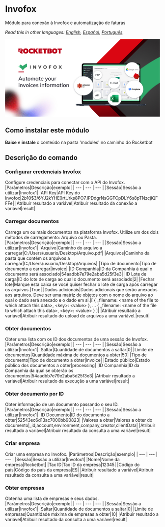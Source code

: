 # Invofox
  
Módulo para conexão à Invofox e automatização de faturas 

*Read this in other languages: [English](Manual_Invofox.md), [Español](Manual_Invofox.es.md), [Português](Manual_Invofox.pr.md).*
  
![banner](imgs/Banner_Invofox.jpg)
## Como instalar este módulo
  
__Baixe__ e __instale__ o conteúdo na pasta 'modules' no caminho do Rocketbot  



## Descrição do comando

### Configurar credenciais Invofox
  
Configure credenciais para conectar com o API do Invofox.
|Parâmetros|Descrição|exemplo|
| --- | --- | --- |
|Sessão|Sessão a utilizar|Invofox1|
|API Key|API Key do Invofox|$2b$10$3/6YJ2kYHE0rtUrks8PO7.IPDdgrNsGGTCpDLY6s8pTNzcjiQFFFe|
|Atribuir resultado a variável|Atribuir resultado da conexão a variável|result|

### Carregar documentos
  
Carrega um ou mais documentos na plataforma Invofox. Utilize um dos dois métodos de carregamento: Arquivo ou Pasta.
|Parâmetros|Descrição|exemplo|
| --- | --- | --- |
|Sessão|Sessão a utilizar|Invofox1|
|Arquivo|Caminho do arquivo a carregar|C:/Users/usuario/Desktop/Arquivo.pdf|
|Arquivos|Caminho da pasta que contém os arquivos a carregar|C:/Users/usuario/Desktop/Arquivos|
|Tipo de documento|Tipo de documento a carregar|invoice|
|ID Companhia|ID da Companhia à qual o documento será associado|54aadbb7e79e2aba5d25f3e3|
|ID Lote de carga|ID do lote de carga ao qual o documento será associado|2|
|Fechar lote|Marque esta caixa se você quiser fechar o lote de carga após carregar os arquivos.|True|
|Dados adicionais|Dados adicionais que serão anexados aos arquivos. Deve ser uma matriz de objetos com o nome do arquivo ao qual o dado será anexado e o dado em si.|[ { _filename: \<name of the file to which attach this data>, \<key>: \<value> }, ... { _filename: \<name of the file to which attach this data>, \<key>: \<value> } ]|
|Atribuir resultado a variável|Atribuir resultado do upload de arquivos a uma variável.|result|

### Obter documentos
  
Obter uma lista com os ID dos documentos de uma sessão de Invofox.
|Parâmetros|Descrição|exemplo|
| --- | --- | --- |
|Sessão|Sessão a utilizar|Invofox1|
|Saltar|Quantidade de documentos a saltar|0|
|Limite de documentos|Quantidade máxima de documentos a obter|50|
|Tipo de documento|Tipo de documento a obter|invoice|
|Estado público|Estado público dos documentos a obter|processing|
|ID Companhia|ID da Companhia da qual se obterão os documentos|54aadbb7e79e2aba5d25f3e3|
|Atribuir resultado a variável|Atribuir resultado da execução a uma variável|result|

### Obter documento por ID
  
Obter informação de um documento passando o seu ID.
|Parâmetros|Descrição|exemplo|
| --- | --- | --- |
|Sessão|Sessão a utilizar|Invofox1|
|ID Documento|ID do documento a obter|52543ec6d13ac7000bb90823|
|Valores a obter|Valores a obter do documento|_id,account,environment,company,creator,clientData|
|Atribuir resultado a variável|Atribuir resultado da consulta a uma variável|result|

### Criar empresa
  
Criar uma empresa no Invofox.
|Parâmetros|Descrição|exemplo|
| --- | --- | --- |
|Sessão|Sessão a utilizar|Invofox1|
|Nome|Nome da empresa|Rocketbot|
|Tax ID|Tax ID da empresa|12345|
|Código do país|Código do país da empresa|ES|
|Atribuir resultado a variável|Atribuir resultado da consulta a uma variável|result|

### Obter empresas
  
Obtenha uma lista de empresas e seus dados.
|Parâmetros|Descrição|exemplo|
| --- | --- | --- |
|Sessão|Sessão a utilizar|Invofox1|
|Saltar|Quantidade de documentos a saltar|0|
|Limite de empresas|Quantidade máxima de empresas a obter|10|
|Atribuir resultado a variável|Atribuir resultado da consulta a uma variável|result|
